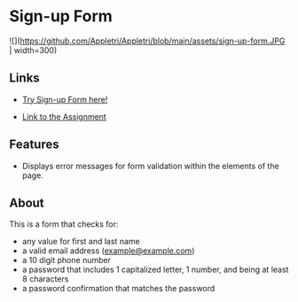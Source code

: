 # Sign-up Form
![](https://github.com/Appletri/Appletri/blob/main/assets/sign-up-form.JPG | width=300)

## Links
- [Try Sign-up Form here!](https://Appletri.github.io/sign-up-form/)

- [Link to the Assignment](https://www.theodinproject.com/paths/full-stack-javascript/courses/intermediate-html-and-css/lessons/sign-up-form)

## Features
- Displays error messages for form validation within the elements of the page.

## About
This is a form that checks for:
  - any value for first and last name
  - a valid email address (example@example.com)
  - a 10 digit phone number
  - a password that includes 1 capitalized letter, 1 number, and being at least 8 characters
  - a password confirmation that matches the password
